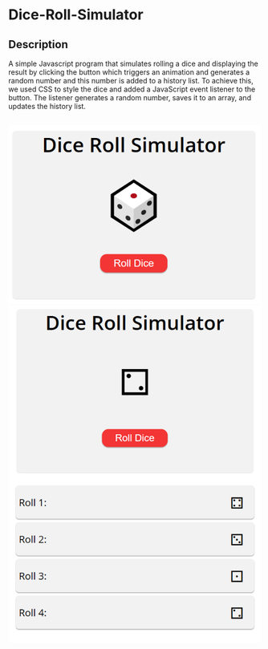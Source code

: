 # Dice-Roll-Simulator

## Description
 A simple Javascript program that simulates rolling a dice and displaying the result by clicking the button which triggers an animation and generates a random number and this number is added to a history list.
 To achieve this, we used CSS to style the dice and added a JavaScript event listener to the button. The listener generates a random number, saves it to an array, and updates the history list.

##
![](./assets/dice.png)
![](./assets/dice2.png)


